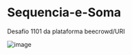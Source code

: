 # Sequencia-e-Soma
Desafio 1101 da plataforma beecrowd/URI

![image](https://user-images.githubusercontent.com/91208015/181095252-b914625c-0d3c-4f8b-8a42-fcf557acd778.png)
